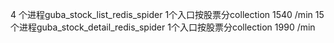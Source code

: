 4 个进程guba_stock_list_redis_spider 1个入口按股票分collection 1540 /min
15个进程guba_stock_detail_redis_spider 1个入口按股票分collection 1990 /min

